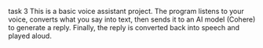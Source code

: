task 3
This is a basic voice assistant project.
The program listens to your voice, converts what you say into text, then sends it to an AI model (Cohere) to generate a reply.
Finally, the reply is converted back into speech and played aloud.
